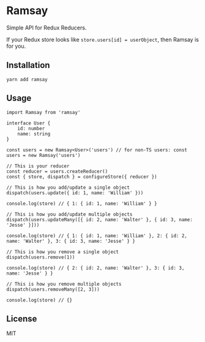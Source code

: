 # Ramsay
Simple API for Redux Reducers.

If your Redux store looks like `store.users[id] = userObject`, then Ramsay is for you.

## Installation
```
yarn add ramsay
```

## Usage
```tsx
import Ramsay from 'ramsay'

interface User {
	id: number
	name: string
}

const users = new Ramsay<User>('users') // for non-TS users: const users = new Ramsay('users')

// This is your reducer
const reducer = users.createReducer()
const { store, dispatch } = configureStore({ reducer })

// This is how you add/update a single object
dispatch(users.update({ id: 1, name: 'William' }))

console.log(store) // { 1: { id: 1, name: 'William' } }

// This is how you add/update multiple objects
dispatch(users.updateMany([{ id: 2, name: 'Walter' }, { id: 3, name: 'Jesse' }]))

console.log(store) // { 1: { id: 1, name: 'William' }, 2: { id: 2, name: 'Walter' }, 3: { id: 3, name: 'Jesse' } }

// This is how you remove a single object
dispatch(users.remove(1))

console.log(store) // { 2: { id: 2, name: 'Walter' }, 3: { id: 3, name: 'Jesse' } }

// This is how you remove multiple objects
dispatch(users.removeMany([2, 3]))

console.log(store) // {}
```

## License
MIT
